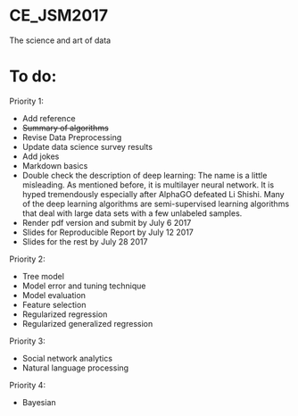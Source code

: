 # CE_JSM2017
The science and art of data

# To do:

Priority 1:

- Add reference
- ~~Summary of algorithms~~
- Revise Data Preprocessing
- Update data science survey results
- Add jokes
- Markdown basics
- Double check the description of deep learning: The name is a little misleading. As mentioned before, it is multilayer neural network. It is hyped tremendously especially after AlphaGO defeated Li Shishi. Many of the deep learning algorithms are semi-supervised learning algorithms that deal with large data sets with a few unlabeled samples. 
- Render pdf version and submit by July 6 2017
- Slides for Reproducible Report by July 12 2017
- Slides for the rest by July 28 2017

Priority 2: 

- Tree model 
- Model error and tuning technique
- Model evaluation
- Feature selection
- Regularized regression
- Regularized generalized regression

Priority 3:

- Social network analytics
- Natural language processing

Priority 4:
- Bayesian
